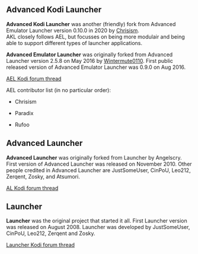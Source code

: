 ## Advanced Kodi Launcher

**Advanced Kodi Launcher** was another (friendly) fork from Advanced Emulator Launcher 
version 0.10.0 in 2020 by [Chrisism](mailto:crizizz@gmail.com).  
AKL closely follows AEL, but focusses on being more modulair and being able to support 
different types of launcher applications.


**Advanced Emulator Launcher** was originally forked from Advanced Launcher 
version 2.5.8 on May 2016 by [Wintermute0110](mailto:wintermute0110@gmail.com). First
public released version of Advanced Emulator Launcher was 0.9.0 on Aug 2016.

[AEL Kodi forum thread](http://forum.kodi.tv/showthread.php?tid=287826)

AEL contributor list (in no particular order):

 * Chrisism

 * Paradix

 * Rufoo

## Advanced Launcher

**Advanced Launcher** was originally forked from Launcher by Angelscry. First version
of Advanced Launcher was released on November 2010. Other people credited in
Advanced Launcher are JustSomeUser, CinPoU, Leo212, Zerqent, Zosky, and Atsumori.

[AL Kodi forum thread](http://forum.kodi.tv/showthread.php?tid=85724)

## Launcher

**Launcher** was the original project that started it all. First Launcher version
was released on August 2008. Launcher was developed by JustSomeUser, CinPoU, 
Leo212, Zerqent and Zosky.

[Launcher Kodi forum thread](http://forum.kodi.tv/showthread.php?tid=35739)
